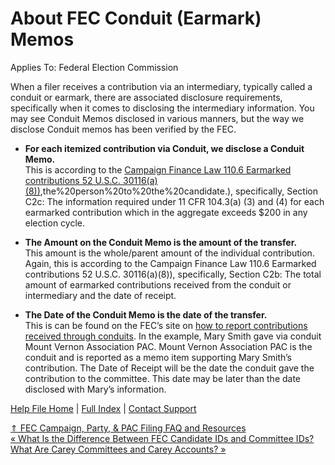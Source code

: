  About FEC Conduit (Earmark) Memos
==========

Applies To: Federal Election Commission

When a filer receives a contribution via an intermediary, typically called a conduit or earmark, there are associated disclosure requirements, specifically when it comes to disclosing the intermediary information. You may see Conduit Memos disclosed in various manners, but the way we disclose Conduit memos has been verified by the FEC.

* **For each itemized contribution via Conduit, we disclose a Conduit Memo.**  
  This is according to the [Campaign Finance Law 110.6 Earmarked contributions 52 U.S.C. 30116(a)(8))](https://www.fec.gov/regulations/110-6/2023-annual-110#:~:text=30116(a)(8)),the%20person%20to%20the%20candidate.), specifically, Section C2c: The information required under 11 CFR 104.3(a) (3) and (4) for each earmarked contribution which in the aggregate exceeds $200 in any election cycle.

* **The Amount on the Conduit Memo is the amount of the transfer.**  
  This amount is the whole/parent amount of the individual contribution. Again, this is according to the Campaign Finance Law 110.6 Earmarked contributions 52 U.S.C. 30116(a)(8)), specifically, Section C2b: The total amount of earmarked contributions received from the conduit or intermediary and the date of receipt.

* **The Date of the Conduit Memo is the date of the transfer.**  
  This is can be found on the FEC’s site on [how to report contributions received through conduits](https://www.fec.gov/help-candidates-and-committees/filing-reports/contributions-received-through-conduits/). In the example, Mary Smith gave via conduit Mount Vernon Association PAC. Mount Vernon Association PAC is the conduit and is reported as a memo item supporting Mary Smith’s contribution. The Date of Receipt will be the date the conduit gave the contribution to the committee. This date may be later than the date disclosed with Mary’s information.

[Help File Home](/help/) | [Full Index](/Help-File-Directory/) | [Contact Support](mailto:support@ISPolitical.com)

[⇑ FEC Campaign, Party, & PAC Filing FAQ and Resources](/FEC-Campaign-Party-PAC-Filing-FAQ-and-Resources)  
[« What Is the Difference Between FEC Candidate IDs and Committee IDs?](/What-is-the-Difference-Between-FEC-Candidate-IDs-and-Committee-IDs)  
[What Are Carey Committees and Carey Accounts? »](/What-Are-Carey-Committees-and-Carey-Accounts)